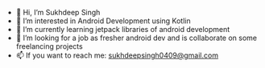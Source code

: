 - 👋 Hi, I’m Sukhdeep Singh 
- 👀 I’m interested in Android Development using Kotlin
- 🌱 I’m currently learning jetpack libraries of android development
- 💞️ I’m looking for a job as fresher android dev and is collaborate on some freelancing projects
- 📫 If you want to reach me: sukhdeepsingh0409@gmail.com

<!---
sukhdeep0409/sukhdeep0409 is a ✨ special ✨ repository because its `README.md` (this file) appears on your GitHub profile.
You can click the Preview link to take a look at your changes.
--->
